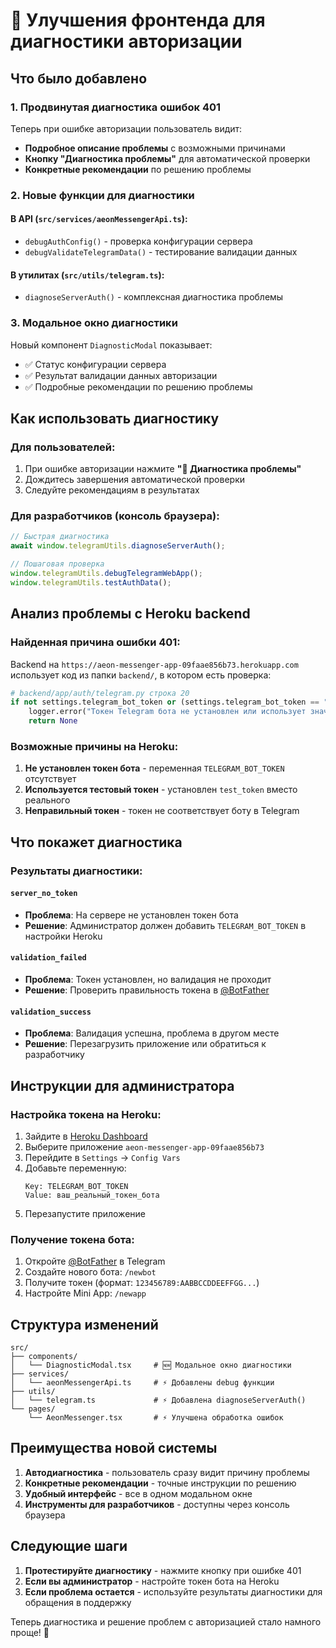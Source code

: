 # 🚀 Улучшения фронтенда для диагностики авторизации

## Что было добавлено

### 1. Продвинутая диагностика ошибок 401

Теперь при ошибке авторизации пользователь видит:
- **Подробное описание проблемы** с возможными причинами
- **Кнопку "Диагностика проблемы"** для автоматической проверки
- **Конкретные рекомендации** по решению проблемы

### 2. Новые функции для диагностики

#### В API (`src/services/aeonMessengerApi.ts`):
- `debugAuthConfig()` - проверка конфигурации сервера
- `debugValidateTelegramData()` - тестирование валидации данных

#### В утилитах (`src/utils/telegram.ts`):
- `diagnoseServerAuth()` - комплексная диагностика проблемы

### 3. Модальное окно диагностики

Новый компонент `DiagnosticModal` показывает:
- ✅ Статус конфигурации сервера
- ✅ Результат валидации данных авторизации
- ✅ Подробные рекомендации по решению проблемы

## Как использовать диагностику

### Для пользователей:
1. При ошибке авторизации нажмите **"🔬 Диагностика проблемы"**
2. Дождитесь завершения автоматической проверки
3. Следуйте рекомендациям в результатах

### Для разработчиков (консоль браузера):
```javascript
// Быстрая диагностика
await window.telegramUtils.diagnoseServerAuth();

// Пошаговая проверка
window.telegramUtils.debugTelegramWebApp();
window.telegramUtils.testAuthData();
```

## Анализ проблемы с Heroku backend

### Найденная причина ошибки 401:
Backend на `https://aeon-messenger-app-09faae856b73.herokuapp.com` использует код из папки `backend/`, в котором есть проверка:

```python
# backend/app/auth/telegram.py строка 20
if not settings.telegram_bot_token or (settings.telegram_bot_token == "test_token"):
    logger.error("Токен Telegram бота не установлен или использует значение по умолчанию!")
    return None
```

### Возможные причины на Heroku:
1. **Не установлен токен бота** - переменная `TELEGRAM_BOT_TOKEN` отсутствует
2. **Используется тестовый токен** - установлен `test_token` вместо реального
3. **Неправильный токен** - токен не соответствует боту в Telegram

## Что покажет диагностика

### Результаты диагностики:

#### `server_no_token`
- **Проблема**: На сервере не установлен токен бота
- **Решение**: Администратор должен добавить `TELEGRAM_BOT_TOKEN` в настройки Heroku

#### `validation_failed`
- **Проблема**: Токен установлен, но валидация не проходит
- **Решение**: Проверить правильность токена в [@BotFather](https://t.me/BotFather)

#### `validation_success`
- **Проблема**: Валидация успешна, проблема в другом месте
- **Решение**: Перезагрузить приложение или обратиться к разработчику

## Инструкции для администратора

### Настройка токена на Heroku:
1. Зайдите в [Heroku Dashboard](https://dashboard.heroku.com/)
2. Выберите приложение `aeon-messenger-app-09faae856b73`
3. Перейдите в `Settings` → `Config Vars`
4. Добавьте переменную:
   ```
   Key: TELEGRAM_BOT_TOKEN
   Value: ваш_реальный_токен_бота
   ```
5. Перезапустите приложение

### Получение токена бота:
1. Откройте [@BotFather](https://t.me/BotFather) в Telegram
2. Создайте нового бота: `/newbot`
3. Получите токен (формат: `123456789:AABBCCDDEEFFGG...`)
4. Настройте Mini App: `/newapp`

## Структура изменений

```
src/
├── components/
│   └── DiagnosticModal.tsx     # 🆕 Модальное окно диагностики
├── services/
│   └── aeonMessengerApi.ts     # ⚡ Добавлены debug функции
├── utils/
│   └── telegram.ts             # ⚡ Добавлена diagnoseServerAuth()
└── pages/
    └── AeonMessenger.tsx       # ⚡ Улучшена обработка ошибок
```

## Преимущества новой системы

1. **Автодиагностика** - пользователь сразу видит причину проблемы
2. **Конкретные рекомендации** - точные инструкции по решению
3. **Удобный интерфейс** - все в одном модальном окне
4. **Инструменты для разработчиков** - доступны через консоль браузера

## Следующие шаги

1. **Протестируйте диагностику** - нажмите кнопку при ошибке 401
2. **Если вы администратор** - настройте токен бота на Heroku
3. **Если проблема остается** - используйте результаты диагностики для обращения в поддержку

Теперь диагностика и решение проблем с авторизацией стало намного проще! 🎉 